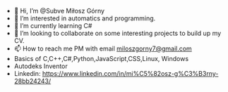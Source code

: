 - 👋 Hi, I’m @Subve Miłosz Górny
- 👀 I’m interested in automatics and programming.
- 🌱 I’m currently learning C#
- 💞️ I’m looking to collaborate on some interesting projects to build up my CV.
- 📫 How to reach me PM with email miloszgorny7@gmail.com
- Basics of C,C++,C#,Python,JavaScript,CSS,Linux, Windows
- Autodeks Inventor
- Linkedin: https://www.linkedin.com/in/mi%C5%82osz-g%C3%B3rny-28bb24243/
<!---
Subve/Subve is a ✨ special ✨ repository because its `README.md` (this file) appears on your GitHub profile.
You can click the Preview link to take a look at your changes.
--->
